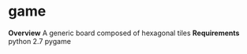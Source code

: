 # game

**Overview**
A generic board composed of hexagonal tiles
**Requirements**
python 2.7
pygame
